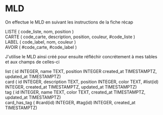 # MLD

On effectue le MLD en suivant les instructions de la fiche récap

LISTE ( code_liste, nom, position )  
CARTE ( code_carte, description, position, couleur, #code_liste )  
LABEL ( code_label, nom, couleur )  
AVOIR ( #code_carte, #code_label )

J'utilise le MLD ainsi créé pour ensuite réfléchir concrétement à mes tables et aux champs de celles-ci

list ( id INTEGER, name TEXT, position INTEGER created_at TIMESTAMPTZ, updated_at TIMESTAMPTZ)  
card ( id INTEGER, description TEXT, position INTEGER, color TEXT, #list(id) INTEGER, created_at TIMESTAMPTZ, updated_at TIMESTAMPTZ)  
tag ( id INTEGER, name TEXT, color TEXT, created_at TIMESTAMPTZ, updated_at TIMESTAMPTZ)  
card_has_tag ( #card(id) INTEGER, #tag(id) INTEGER, created_at TIMESTAMPTZ)
